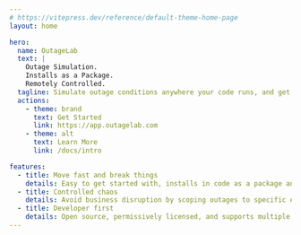 ```yaml
---
# https://vitepress.dev/reference/default-theme-home-page
layout: home

hero:
  name: OutageLab
  text: |
    Outage Simulation.
    Installs as a Package.
    Remotely Controlled.
  tagline: Simulate outage conditions anywhere your code runs, and get started in minutes.
  actions:
    - theme: brand
      text: Get Started
      link: https://app.outagelab.com
    - theme: alt
      text: Learn More
      link: /docs/intro

features:
  - title: Move fast and break things
    details: Easy to get started with, installs in code as a package and has no infrastructure requirements
  - title: Controlled chaos
    details: Avoid business disruption by scoping outages to specific environments, instances, or users
  - title: Developer first
    details: Open source, permissively licensed, and supports multiple programming languages
---
```

